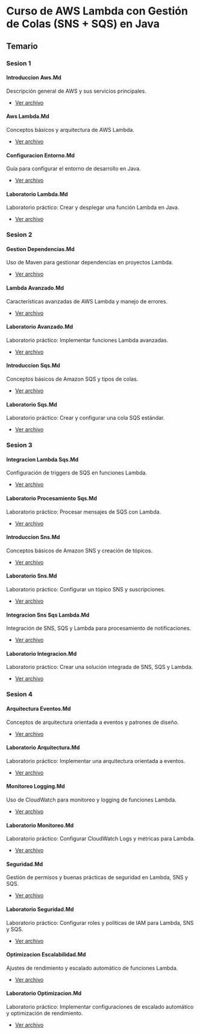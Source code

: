 # Curso de AWS Lambda con Gestión de Colas (SNS + SQS) en Java

## Temario

### Sesion 1

#### Introduccion Aws.Md

Descripción general de AWS y sus servicios principales.

- [Ver archivo](sesion_1/introduccion_aws.md)

#### Aws Lambda.Md

Conceptos básicos y arquitectura de AWS Lambda.

- [Ver archivo](sesion_1/aws_lambda.md)

#### Configuracion Entorno.Md

Guía para configurar el entorno de desarrollo en Java.

- [Ver archivo](sesion_1/configuracion_entorno.md)

#### Laboratorio Lambda.Md

Laboratorio práctico: Crear y desplegar una función Lambda en Java.

- [Ver archivo](sesion_1/laboratorio_lambda.md)


### Sesion 2

#### Gestion Dependencias.Md

Uso de Maven para gestionar dependencias en proyectos Lambda.

- [Ver archivo](sesion_2/gestion_dependencias.md)

#### Lambda Avanzado.Md

Características avanzadas de AWS Lambda y manejo de errores.

- [Ver archivo](sesion_2/lambda_avanzado.md)

#### Laboratorio Avanzado.Md

Laboratorio práctico: Implementar funciones Lambda avanzadas.

- [Ver archivo](sesion_2/laboratorio_avanzado.md)

#### Introduccion Sqs.Md

Conceptos básicos de Amazon SQS y tipos de colas.

- [Ver archivo](sesion_2/introduccion_sqs.md)

#### Laboratorio Sqs.Md

Laboratorio práctico: Crear y configurar una cola SQS estándar.

- [Ver archivo](sesion_2/laboratorio_sqs.md)


### Sesion 3

#### Integracion Lambda Sqs.Md

Configuración de triggers de SQS en funciones Lambda.

- [Ver archivo](sesion_3/integracion_lambda_sqs.md)

#### Laboratorio Procesamiento Sqs.Md

Laboratorio práctico: Procesar mensajes de SQS con Lambda.

- [Ver archivo](sesion_3/laboratorio_procesamiento_sqs.md)

#### Introduccion Sns.Md

Conceptos básicos de Amazon SNS y creación de tópicos.

- [Ver archivo](sesion_3/introduccion_sns.md)

#### Laboratorio Sns.Md

Laboratorio práctico: Configurar un tópico SNS y suscripciones.

- [Ver archivo](sesion_3/laboratorio_sns.md)

#### Integracion Sns Sqs Lambda.Md

Integración de SNS, SQS y Lambda para procesamiento de notificaciones.

- [Ver archivo](sesion_3/integracion_sns_sqs_lambda.md)

#### Laboratorio Integracion.Md

Laboratorio práctico: Crear una solución integrada de SNS, SQS y Lambda.

- [Ver archivo](sesion_3/laboratorio_integracion.md)


### Sesion 4

#### Arquitectura Eventos.Md

Conceptos de arquitectura orientada a eventos y patrones de diseño.

- [Ver archivo](sesion_4/arquitectura_eventos.md)

#### Laboratorio Arquitectura.Md

Laboratorio práctico: Implementar una arquitectura orientada a eventos.

- [Ver archivo](sesion_4/laboratorio_arquitectura.md)

#### Monitoreo Logging.Md

Uso de CloudWatch para monitoreo y logging de funciones Lambda.

- [Ver archivo](sesion_4/monitoreo_logging.md)

#### Laboratorio Monitoreo.Md

Laboratorio práctico: Configurar CloudWatch Logs y métricas para Lambda.

- [Ver archivo](sesion_4/laboratorio_monitoreo.md)

#### Seguridad.Md

Gestión de permisos y buenas prácticas de seguridad en Lambda, SNS y SQS.

- [Ver archivo](sesion_4/seguridad.md)

#### Laboratorio Seguridad.Md

Laboratorio práctico: Configurar roles y políticas de IAM para Lambda, SNS y SQS.

- [Ver archivo](sesion_4/laboratorio_seguridad.md)

#### Optimizacion Escalabilidad.Md

Ajustes de rendimiento y escalado automático de funciones Lambda.

- [Ver archivo](sesion_4/optimizacion_escalabilidad.md)

#### Laboratorio Optimizacion.Md

Laboratorio práctico: Implementar configuraciones de escalado automático y optimización de rendimiento.

- [Ver archivo](sesion_4/laboratorio_optimizacion.md)


